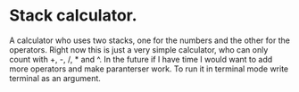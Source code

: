 # Stack calculator.

A calculator who uses two stacks, one for the numbers and the other for the operators.
Right now this is just a very simple calculator, who can only count with +, -, /, * and ^.
In the future if I have time I would want to add more operators and make paranterser work.
To run it in terminal mode write terminal as an argument.
